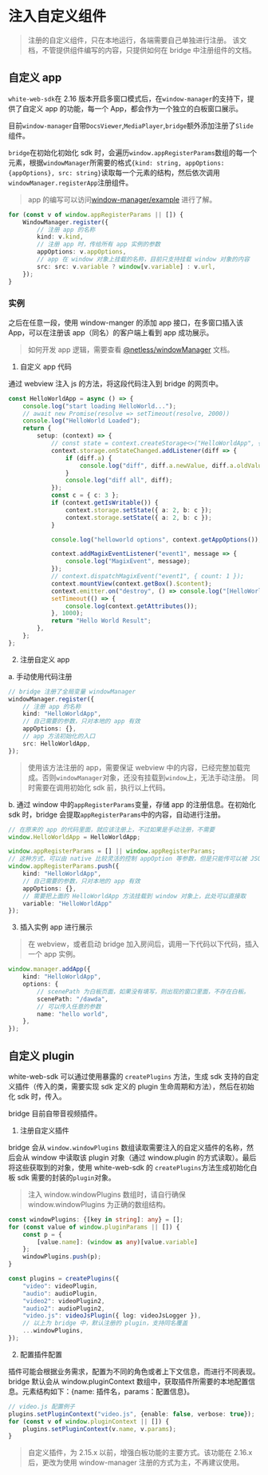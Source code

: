 # 注入自定义组件

>注册的自定义组件，只在本地运行，各端需要自己单独进行注册。
>该文档，不管提供组件编写的内容，只提供如何在 bridge 中注册组件的文档。
## 自定义 app

`white-web-sdk`在 2.16 版本开启多窗口模式后，在`window-manager`的支持下，提供了自定义 app 的功能，每一个 App，都会作为一个独立的白板窗口展示。

目前`window-manager`自带`DocsViewer`,`MediaPlayer`,`bridge`额外添加注册了`Slide`组件。

`bridge`在初始化初始化 sdk 时，会遍历`window.appRegisterParams`数组的每一个元素，根据`windowManager`所需要的格式`{kind: string, appOptions:{appOptions}, src: string}`读取每一个元素的结构，然后依次调用`windowManager.registerApp`注册组件。

>app 的编写可以访问[window-manager/example](https://github.com/netless-io/window-manager/tree/master/example) 进行了解。

```typescript
for (const v of window.appRegisterParams || []) {
    WindowManager.register({
        // 注册 app 的名称
        kind: v.kind,
        // 注册 app 时，传给所有 app 实例的参数
        appOptions: v.appOptions,
        // app 在 window 对象上挂载的名称，目前只支持挂载 window 对象的内容
        src: src: v.variable ? window[v.variable] : v.url,
    });
}
```

### 实例

之后在任意一段，使用 window-manger 的添加 app 接口，在多窗口插入该 App，可以在注册该 app（同名）的客户端上看到 app 成功展示。

> 如何开发 app 逻辑，需要查看 [@netless/windowManager](https://github.com/netless-io/window-manager) 文档。

1. 自定义 app 代码

通过 webview 注入 js 的方法，将这段代码注入到 bridge 的网页中。

```typescript
const HelloWorldApp = async () => {
    console.log("start loading HelloWorld...");
    // await new Promise(resolve => setTimeout(resolve, 2000))
    console.log("HelloWorld Loaded");
    return {
        setup: (context) => {
            // const state = context.createStorage<>("HelloWorldApp", { a: 1 });
            context.storage.onStateChanged.addListener(diff => {
                if (diff.a) {
                    console.log("diff", diff.a.newValue, diff.a.oldValue);
                }
                console.log("diff all", diff);
            });
            const c = { c: 3 };
            if (context.getIsWritable()) {
                context.storage.setState({ a: 2, b: c });
                context.storage.setState({ a: 2, b: c });
            }

            console.log("helloworld options", context.getAppOptions());

            context.addMagixEventListener("event1", message => {
                console.log("MagixEvent", message);
            });
            // context.dispatchMagixEvent("event1", { count: 1 });
            context.mountView(context.getBox().$content);
            context.emitter.on("destroy", () => console.log("[HelloWorld]: destroy"));
            setTimeout(() => {
                console.log(context.getAttributes());
            }, 1000);
            return "Hello World Result";
        },
    };
};
```

2. 注册自定义 app


a. 手动使用代码注册
```typescript
// bridge 注册了全局变量 windowManager
windowManager.register({
    // 注册 app 的名称
    kind: "HelloWorldApp",
    // 自己需要的参数，只对本地的 app 有效
    appOptions: {},
    // app 方法初始化的入口
    src: HelloWorldApp,
});
```
>使用该方法注册的 app，需要保证 webview 中的内容，已经完整加载完成。否则`windowManager`对象，还没有挂载到`window`上，无法手动注册。
>同时需要在调用初始化 sdk 前，执行以上代码。

b. 通过 window 中的`appRegisterParams`变量，存储 app 的注册信息。在初始化 sdk 时，bridge 会提取`appRegisterParams`中的内容，自动进行注册。

```typescript
// 在原来的 app 的代码里面，就应该注册上，不过如果是手动注册，不需要
window.HelloWorldApp = HelloWorldApp;

window.appRegisterParams = [] || window.appRegisterParams;
// 这种方式，可以由 native 比较灵活的控制 appOption 等参数，但是只能传可以被 JSON 化的数据。
window.appRegisterParams.push({
    kind: "HelloWorldApp",
    // 自己需要的参数，只对本地的 app 有效
    appOptions: {},
    // 需要把上面的 HelloWorldApp 方法挂载到 window 对象上，此处可以直接取
    variable: "HelloWorldApp"
});
```


3. 插入实例 app 进行展示

> 在 webview，或者启动 bridge 加入房间后，调用一下代码以下代码，插入一个 app 实例。

```typescript
window.manager.addApp({
    kind: "HelloWorldApp",
    options: {
        // scenePath 为白板页面，如果没有填写，则出现的窗口里面，不存在白板。
        scenePath: "/dawda",
        // 可以传入任意的参数
        name: "hello world",
    },
});
```

## 自定义 plugin

white-web-sdk 可以通过使用暴露的 `createPlugins` 方法，生成 sdk 支持的自定义插件（传入的类，需要实现 sdk 定义的 plugin 生命周期和方法），然后在初始化 sdk 时，传入。

bridge 目前自带音视频插件。

1. 注册自定义插件

bridge 会从 `window.windowPlugins` 数组读取需要注入的自定义插件的名称，然后会从 window 中读取该 plugin 对象（通过 window.plugin 的方式读取）。最后将这些获取到的对象，使用 white-web-sdk 的 `createPlugins`方法生成初始化白板 sdk 需要的封装的`plugin`对象。

>注入 window.windowPlugins 数组时，请自行确保 window.windowPlugins 为正确的数组结构。

```typescript
const windowPlugins: {[key in string]: any} = [];
for (const value of window.pluginParams || []) {
    const p = {
        [value.name]: (window as any)[value.variable]
    };
    windowPlugins.push(p);
}

const plugins = createPlugins({
    "video": videoPlugin,
    "audio": audioPlugin,
    "video2": videoPlugin2,
    "audio2": audioPlugin2,
    "video.js": videoJsPlugin({ log: videoJsLogger }),
    // 以上为 bridge 中，默认注册的 plugin，支持同名覆盖
    ...windowPlugins,
});
```

2. 配置插件配置

插件可能会根据业务需求，配置为不同的角色或者上下文信息，而进行不同表现。bridge 默认会从 window.pluginContext 数组中，获取插件所需要的本地配置信息。元素结构如下：{name: 插件名，params：配置信息}。

```typescript
// video.js 配置例子
plugins.setPluginContext("video.js", {enable: false, verbose: true});
for (const v of window.pluginContext || []) {
    plugins.setPluginContext(v.name, v.params);
}
```

>自定义插件，为 2.15.x 以前，增强白板功能的主要方式。该功能在 2.16.x 后，更改为使用 window-manager 注册的方式为主，不再建议使用。